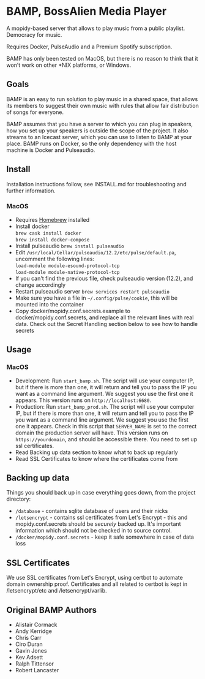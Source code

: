 # BAMP, BossAlien Media Player

A mopidy-based server that allows to play music from a public playlist. Democracy for music.

Requires Docker, PulseAudio and a Premium Spotify subscription.

BAMP has only been tested on MacOS, but there is no reason to think that it won’t work on other *NIX platforms, or Windows.

## Goals

BAMP is an easy to run solution to play music in a shared space, that allows its members to suggest their own music with rules that allow fair distribution of songs for everyone.

BAMP assumes that you have a server to which you can plug in speakers, how you set up your speakers is outside the scope of the project. It also streams to an Icecast server, which you can use to listen to BAMP at your place. BAMP runs on Docker, so the only dependency with the host machine is Docker and Pulseaudio.

## Install

Installation instructions follow, see INSTALL.md for troubleshooting and further information.

### MacOS

* Requires [Homebrew](https://brew.sh/) installed
* Install docker \
`brew cask install docker` \
`brew install docker-compose`
* Install pulseaudio `brew install pulseaudio`
* Edit `/usr/local/Cellar/pulseaudio/12.2/etc/pulse/default.pa`, uncomment the following lines: \
`load-module module-esound-protocol-tcp` \
`load-module module-native-protocol-tcp`
* If you can't find the previous file, check pulseaudio version (12.2), and change accordingly
* Restart pulseaudio server `brew services restart pulseaudio`
* Make sure you have a file in `~/.config/pulse/cookie`, this will be mounted into the container
* Copy docker/mopidy.conf.secrets.example to docker/mopidy.conf.secrets, and replace all the relevant lines
with real data. Check out the Secret Handling section below to see how to handle secrets

## Usage

### MacOS

* Development: Run `start_bamp.sh`. The script will use your computer IP, but if there is more than one, it will return and tell you to pass the IP you want as a command line argument. We suggest you use the first one it appears. This version runs on `http://localhost:6680`.
* Production: Run `start_bamp_prod.sh`. The script will use your computer IP, but if there is more than one, it will return and tell you to pass the IP you want as a command line argument. We suggest you use the first one it appears. Check in this script that `SERVER_NAME` is set to the correct domain the production server will have. This version runs on `https://yourdomain`, and should be accessible there. You need to set up ssl certificates.
* Read Backing up data section to know what to back up regularly
* Read SSL Certificates to know where the certificates come from

## Backing up data

Things you should back up in case everything goes down, from the project directory:

* `/database` - contains sqlite database of users and their nicks
* `/letsencrypt` - contains ssl certificates from Let's Encrypt - this and mopidy.conf.secrets should be *securely* backed up. It's important information which should not be checked in to source control.
* `/docker/mopidy.conf.secrets` - keep it safe somewhere in case of data loss

## SSL Certificates

We use SSL certificates from Let's Encrypt, using certbot to automate domain ownership proof. Certificates and
all related to certbot is kept in /letsencrypt/etc and /letsencrypt/varlib.

## Original BAMP Authors

* Alistair Cormack
* Andy Kerridge
* Chris Carr
* Ciro Duran
* Gavin Jones
* Kev Adsett
* Ralph Tittensor
* Robert Lancaster

